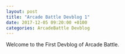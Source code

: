 ```yaml
---
layout: post
title: "Arcade Battle Devblog 1"
date: 2017-12-05 09:20:00 +0100
categories: ArcadeBattle Devblog
---
```


Welcome to the First Devblog of Arcade Battle.

